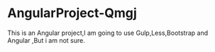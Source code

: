 # AngularProject-Qmgj
This is an Angular project,I am going to use Gulp,Less,Bootstrap and Angular ,But i am not sure.
